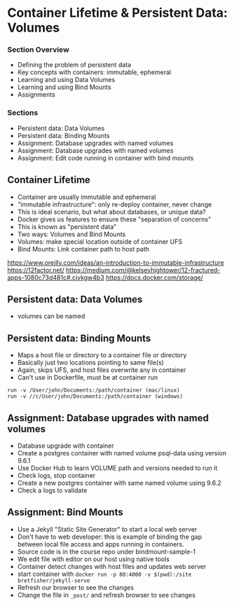 # Container Lifetime & Persistent Data: Volumes
### Section Overview
- Defining the problem of persistent data
- Key concepts with containers: immutable, ephemeral
- Learning and using Data Volumes
- Learning and using Bind Mounts
- Assignments

### Sections
- Persistent data: Data Volumes
- Persistent data: Binding Mounts
- Assignment: Database upgrades with named volumes
- Assignment: Database upgrades with named volumes
- Assignment: Edit code running in container with bind mounts

## Container Lifetime
- Container are usually immutable and ephemeral
- "immutable infrastructure": only re-deploy container, never change
- This is ideal scenario, but what about databases, or unique data?
- Docker gives us features to ensure these "separation of concerns"
- This is known as "persistent data"
- Two ways: Volumes and Bind Mounts
- Volumes: make special location outside of container UFS
- Bind Mounts: Link container path to host path

https://www.oreilly.com/ideas/an-introduction-to-immutable-infrastructure
https://12factor.net/
https://medium.com/@kelseyhightower/12-fractured-apps-1080c73d481c#.cjvkgw4b3
https://docs.docker.com/storage/

## Persistent data: Data Volumes
- volumes can be named

## Persistent data: Binding Mounts
- Maps a host file or directory to a container file or directory
- Basically just two locations pointing to same file(s)
- Again, skips UFS, and host files overwrite any in container
- Can't use in Dockerfile, must be at container run
```
run -v /User/john/Documents:/path/container (mac/linux)
run -v //c/User/john/Documents:/path/container (windows)
```
## Assignment: Database upgrades with named volumes
- Database upgrade with container
- Create a postgres container with named volume psql-data using version 9.6.1
- Use Docker Hub to learn VOLUME path and versions needed to run it
- Check logs, stop container
- Create a new postgres container with same named volume using 9.6.2
- Check a logs to validate

## Assignment: Bind Mounts
- Use a Jekyll "Static Site Generator" to start a local web server
- Don't have to web developer: this is example of binding the gap between local file access and apps running in containers.
- Source code is in the course repo under bindmount-sample-1
- We edit file with editor on our host using native tools
- Container detect changes with host files and updates web server
- start container with `docker run -p 80:4000 -v $(pwd):/site bretfisher/jekyll-serve`
- Refresh our browser to see the changes
- Change the file in `_post/` and refresh browser to see changes
